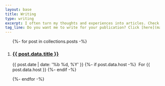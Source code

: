 ```yaml
---
layout: base
title: Writing
type: writing
excerpt: I often turn my thoughts and experiences into articles. Check out them all out here, from the early days of blogging until now.
tag_line: Do you want me to write for your publication? Click [here](mailto:jmenichelli@gmail.com) to contact me via email.
---
```


<section class="section section__with-divider">
  <ol class="list" role="list">
    {%- for post in collections.posts -%}
      <li class="list__item" role="listitem">
        <h3 class="list__title">
          <a class="list__title__link" href="{{ post.url }}">{{ post.data.title }}</a>
        </h3>
        <p class="list__subtitle">
          <time datetime="{{ post.date | date: '%Y-%m-%d' }}">{{ post.date | date: '%b %d, %Y' }}</time>
          {%- if post.data.host -%}
            &nbsp;<span class="list__host">For {{ post.data.host }}</span>
          {%- endif -%}
        </p>
      </li>
    {%- endfor -%}
  </ol>
</section>

